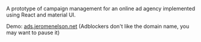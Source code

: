 A prototype of campaign management for an online ad agency implemented using React and material UI.

Demo: <a href="http://ads.jeromenelson.net">ads.jeromenelson.net</a>
(Adblockers don't like the domain name, you may want to pause it)
